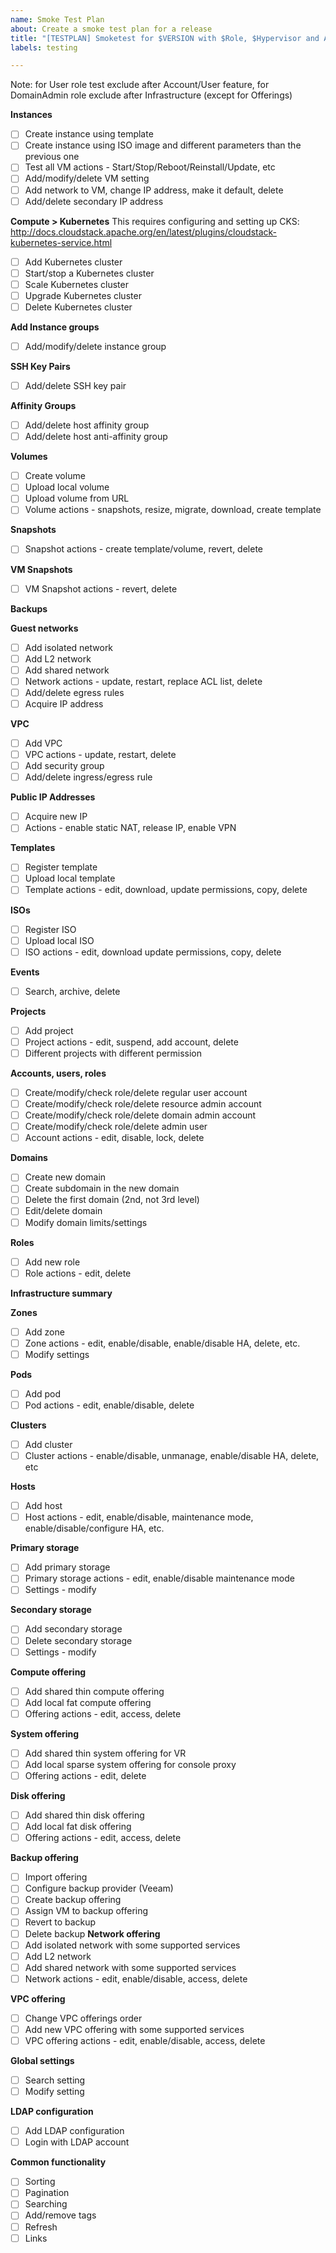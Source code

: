 ```yaml
---
name: Smoke Test Plan
about: Create a smoke test plan for a release
title: "[TESTPLAN] Smoketest for $VERSION with $Role, $Hypervisor and ACS $Version"
labels: testing

---
```


Note: for User role test exclude after Account/User feature, for DomainAdmin role exclude after Infrastructure (except for Offerings)

**Instances**
- [ ] Create instance using template
- [ ] Create instance using ISO image and different parameters than the previous one
- [ ] Test all VM actions - Start/Stop/Reboot/Reinstall/Update, etc
- [ ] Add/modify/delete VM setting
- [ ] Add network to VM, change IP address, make it default, delete
- [ ] Add/delete secondary IP address

**Compute > Kubernetes**
This requires configuring and setting up CKS: http://docs.cloudstack.apache.org/en/latest/plugins/cloudstack-kubernetes-service.html
- [ ] Add Kubernetes cluster
- [ ] Start/stop a Kubernetes cluster
- [ ] Scale Kubernetes cluster
- [ ] Upgrade Kubernetes cluster
- [ ] Delete Kubernetes cluster

**Add Instance groups**
- [ ] Add/modify/delete instance group

**SSH Key Pairs**
- [ ] Add/delete SSH key pair

**Affinity Groups**
- [ ] Add/delete host affinity group
- [ ] Add/delete host anti-affinity group

**Volumes**
- [ ] Create volume
- [ ] Upload local volume
- [ ] Upload volume from URL
- [ ] Volume actions - snapshots, resize, migrate, download, create template

**Snapshots**
- [ ] Snapshot actions - create template/volume, revert, delete

**VM Snapshots**
- [ ] VM Snapshot actions - revert, delete

**Backups**

**Guest networks**
- [ ] Add isolated network
- [ ] Add L2 network
- [ ] Add shared network
- [ ] Network actions - update, restart, replace ACL list, delete
- [ ] Add/delete egress rules
- [ ] Acquire IP address

**VPC**
- [ ] Add VPC
- [ ] VPC actions - update, restart, delete
- [ ] Add security group
- [ ] Add/delete ingress/egress rule

**Public IP Addresses**
- [ ] Acquire new IP
- [ ] Actions - enable static NAT, release IP, enable VPN

**Templates**
- [ ] Register template
- [ ] Upload local template
- [ ] Template actions - edit, download, update permissions, copy, delete

**ISOs**
- [ ] Register ISO
- [ ] Upload local ISO
- [ ] ISO actions - edit, download update permissions, copy, delete

**Events**
- [ ] Search, archive, delete

**Projects**
- [ ] Add project
- [ ] Project actions - edit, suspend, add account, delete
- [ ] Different projects with different permission

**Accounts, users, roles**
- [ ] Create/modify/check role/delete regular user account
- [ ] Create/modify/check role/delete resource admin account
- [ ] Create/modify/check role/delete domain admin account
- [ ] Create/modify/check role/delete admin user
- [ ] Account actions - edit, disable, lock, delete

**Domains**
- [ ] Create new domain
- [ ] Create subdomain in the new domain
- [ ] Delete the first domain (2nd, not 3rd level)
- [ ] Edit/delete domain
- [ ] Modify domain limits/settings

**Roles**
- [ ] Add new role
- [ ] Role actions - edit, delete

**Infrastructure summary**

**Zones**
- [ ] Add zone
- [ ] Zone actions - edit, enable/disable, enable/disable HA, delete, etc.
- [ ] Modify settings

**Pods**
- [ ] Add pod
- [ ] Pod actions - edit, enable/disable, delete

**Clusters**
- [ ] Add cluster
- [ ] Cluster actions - enable/disable, unmanage, enable/disable HA, delete, etc

**Hosts**
- [ ] Add host
- [ ] Host actions - edit, enable/disable, maintenance mode, enable/disable/configure HA, etc.

**Primary storage**
- [ ] Add primary storage
- [ ] Primary storage actions - edit, enable/disable maintenance mode
- [ ] Settings - modify

**Secondary storage**
- [ ] Add secondary storage
- [ ] Delete secondary storage
- [ ] Settings - modify

**Compute offering**
- [ ] Add shared thin compute offering
- [ ] Add local fat compute offering
- [ ] Offering actions - edit, access, delete

**System offering**
- [ ] Add shared thin system offering for VR
- [ ] Add local sparse system offering for console proxy
- [ ] Offering actions - edit, delete

**Disk offering**
- [ ] Add shared thin disk offering
- [ ] Add local fat disk offering
- [ ] Offering actions - edit, access, delete

**Backup offering**
- [ ] Import offering
- [ ] Configure backup provider (Veeam)
- [ ] Create backup offering
- [ ] Assign VM to backup offering
- [ ] Revert to backup
- [ ] Delete backup
**Network offering**
- [ ] Add isolated network with some supported services
- [ ] Add L2 network
- [ ] Add shared network with some supported services
- [ ] Network actions - edit, enable/disable, access, delete

**VPC offering**
- [ ] Change VPC offerings order
- [ ] Add new VPC offering with some supported services
- [ ] VPC offering actions - edit, enable/disable, access, delete

**Global settings**
- [ ] Search setting
- [ ] Modify setting

**LDAP configuration**
- [ ] Add LDAP configuration
- [ ] Login with LDAP account

**Common functionality**
- [ ] Sorting
- [ ] Pagination
- [ ] Searching
- [ ] Add/remove tags
- [ ] Refresh
- [ ] Links
